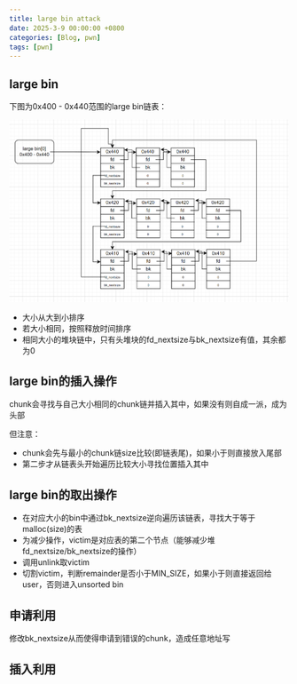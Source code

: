 ```yaml
---
title: large bin attack
date: 2025-3-9 00:00:00 +0800
categories: [Blog, pwn]
tags: [pwn]
---
```




## large bin    

下图为0x400 - 0x440范围的large bin链表：

![alt text](../assets/image/largebin.png)

- 大小从大到小排序
- 若大小相同，按照释放时间排序
- 相同大小的堆块链中，只有头堆块的fd_nextsize与bk_nextsize有值，其余都为0

## large bin的插入操作

chunk会寻找与自己大小相同的chunk链并插入其中，如果没有则自成一派，成为头部

但注意：
- chunk会先与最小的chunk链size比较(即链表尾)，如果小于则直接放入尾部
- 第二步才从链表头开始遍历比较大小寻找位置插入其中

## large bin的取出操作

- 在对应大小的bin中通过bk_nextsize逆向遍历该链表，寻找大于等于malloc(size)的表
- 为减少操作，victim是对应表的第二个节点（能够减少堆fd_nextsize/bk_nextsize的操作）
- 调用unlink取victim
- 切割victim，判断remainder是否小于MIN_SIZE，如果小于则直接返回给user，否则进入unsorted bin

## 申请利用

修改bk_nextsize从而使得申请到错误的chunk，造成任意地址写

## 插入利用

